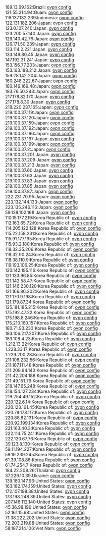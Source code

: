 189.13.69.162:Brazil: [ovpn config](vpn/189_13_69_162.ovpn)  
121.55.214.94:Guam: [ovpn config](vpn/121_55_214_94.ovpn)  
118.137.132.239:Indonesia: [ovpn config](vpn/118_137_132_239.ovpn)  
122.131.182.206:Japan: [ovpn config](vpn/122_131_182_206.ovpn)  
123.0.107.240:Japan: [ovpn config](vpn/123_0_107_240.ovpn)  
123.200.57.140:Japan: [ovpn config](vpn/123_200_57_140.ovpn)  
126.140.42.76:Japan: [ovpn config](vpn/126_140_42_76.ovpn)  
126.171.50.239:Japan: [ovpn config](vpn/126_171_50_239.ovpn)  
133.114.2.221:Japan: [ovpn config](vpn/133_114_2_221.ovpn)  
133.149.80.45:Japan: [ovpn config](vpn/133_149_80_45.ovpn)  
147.192.31.241:Japan: [ovpn config](vpn/147_192_31_241.ovpn)  
153.156.77.203:Japan: [ovpn config](vpn/153_156_77_203.ovpn)  
153.163.188.212:Japan: [ovpn config](vpn/153_163_188_212.ovpn)  
159.28.142.204:Japan: [ovpn config](vpn/159_28_142_204.ovpn)  
160.248.222.67:Japan: [ovpn config](vpn/160_248_222_67.ovpn)  
180.149.169.48:Japan: [ovpn config](vpn/180_149_169_48.ovpn)  
183.76.50.243:Japan: [ovpn config](vpn/183_76_50_243.ovpn)  
217.178.82.170:Japan: [ovpn config](vpn/217_178_82_170.ovpn)  
217.178.8.30:Japan: [ovpn config](vpn/217_178_8_30.ovpn)  
218.220.237.165:Japan: [ovpn config](vpn/218_220_237_165.ovpn)  
219.100.37.119:Japan: [ovpn config](vpn/219_100_37_119.ovpn)  
219.100.37.120:Japan: [ovpn config](vpn/219_100_37_120.ovpn)  
219.100.37.159:Japan: [ovpn config](vpn/219_100_37_159.ovpn)  
219.100.37.192:Japan: [ovpn config](vpn/219_100_37_192.ovpn)  
219.100.37.196:Japan: [ovpn config](vpn/219_100_37_196.ovpn)  
219.100.37.197:Japan: [ovpn config](vpn/219_100_37_197.ovpn)  
219.100.37.199:Japan: [ovpn config](vpn/219_100_37_199.ovpn)  
219.100.37.2:Japan: [ovpn config](vpn/219_100_37_2.ovpn)  
219.100.37.201:Japan: [ovpn config](vpn/219_100_37_201.ovpn)  
219.100.37.209:Japan: [ovpn config](vpn/219_100_37_209.ovpn)  
219.100.37.213:Japan: [ovpn config](vpn/219_100_37_213.ovpn)  
219.100.37.60:Japan: [ovpn config](vpn/219_100_37_60.ovpn)  
219.100.37.63:Japan: [ovpn config](vpn/219_100_37_63.ovpn)  
219.100.37.83:Japan: [ovpn config](vpn/219_100_37_83.ovpn)  
219.100.37.85:Japan: [ovpn config](vpn/219_100_37_85.ovpn)  
219.100.37.87:Japan: [ovpn config](vpn/219_100_37_87.ovpn)  
222.231.70.95:Japan: [ovpn config](vpn/222_231_70_95.ovpn)  
223.132.144.133:Japan: [ovpn config](vpn/223_132_144_133.ovpn)  
223.135.246.116:Japan: [ovpn config](vpn/223_135_246_116.ovpn)  
59.138.102.168:Japan: [ovpn config](vpn/59_138_102_168.ovpn)  
110.15.177.219:Korea Republic of: [ovpn config](vpn/110_15_177_219.ovpn)  
112.163.65.72:Korea Republic of: [ovpn config](vpn/112_163_65_72.ovpn)  
114.205.122.128:Korea Republic of: [ovpn config](vpn/114_205_122_128.ovpn)  
115.22.158.231:Korea Republic of: [ovpn config](vpn/115_22_158_231.ovpn)  
115.91.177.195:Korea Republic of: [ovpn config](vpn/115_91_177_195.ovpn)  
115.93.2.180:Korea Republic of: [ovpn config](vpn/115_93_2_180.ovpn)  
118.32.35.206:Korea Republic of: [ovpn config](vpn/118_32_35_206.ovpn)  
118.32.90.24:Korea Republic of: [ovpn config](vpn/118_32_90_24.ovpn)  
118.38.110.9:Korea Republic of: [ovpn config](vpn/118_38_110_9.ovpn)  
119.193.106.25:Korea Republic of: [ovpn config](vpn/119_193_106_25.ovpn)  
120.142.195.116:Korea Republic of: [ovpn config](vpn/120_142_195_116.ovpn)  
121.133.96.85:Korea Republic of: [ovpn config](vpn/121_133_96_85.ovpn)  
121.142.58.47:Korea Republic of: [ovpn config](vpn/121_142_58_47.ovpn)  
121.146.230.120:Korea Republic of: [ovpn config](vpn/121_146_230_120.ovpn)  
121.166.86.202:Korea Republic of: [ovpn config](vpn/121_166_86_202.ovpn)  
121.170.9.198:Korea Republic of: [ovpn config](vpn/121_170_9_198.ovpn)  
121.179.87.34:Korea Republic of: [ovpn config](vpn/121_179_87_34.ovpn)  
125.181.185.215:Korea Republic of: [ovpn config](vpn/125_181_185_215.ovpn)  
175.192.47.22:Korea Republic of: [ovpn config](vpn/175_192_47_22.ovpn)  
175.198.8.246:Korea Republic of: [ovpn config](vpn/175_198_8_246.ovpn)  
175.210.160.157:Korea Republic of: [ovpn config](vpn/175_210_160_157.ovpn)  
180.71.93.233:Korea Republic of: [ovpn config](vpn/180_71_93_233.ovpn)  
183.106.217.207:Korea Republic of: [ovpn config](vpn/183_106_217_207.ovpn)  
183.108.4.23:Korea Republic of: [ovpn config](vpn/183_108_4_23.ovpn)  
1.212.13.22:Korea Republic of: [ovpn config](vpn/1_212_13_22.ovpn)  
1.228.33.17:Korea Republic of: [ovpn config](vpn/1_228_33_17.ovpn)  
1.229.200.28:Korea Republic of: [ovpn config](vpn/1_229_200_28.ovpn)  
211.108.232.56:Korea Republic of: [ovpn config](vpn/211_108_232_56.ovpn)  
211.187.111.48:Korea Republic of: [ovpn config](vpn/211_187_111_48.ovpn)  
211.209.94.143:Korea Republic of: [ovpn config](vpn/211_209_94_143.ovpn)  
211.42.204.188:Korea Republic of: [ovpn config](vpn/211_42_204_188.ovpn)  
211.49.151.79:Korea Republic of: [ovpn config](vpn/211_49_151_79.ovpn)  
218.147.65.248:Korea Republic of: [ovpn config](vpn/218_147_65_248.ovpn)  
218.154.127.234:Korea Republic of: [ovpn config](vpn/218_154_127_234.ovpn)  
219.254.49.152:Korea Republic of: [ovpn config](vpn/219_254_49_152.ovpn)  
220.122.6.14:Korea Republic of: [ovpn config](vpn/220_122_6_14.ovpn)  
220.123.161.45:Korea Republic of: [ovpn config](vpn/220_123_161_45.ovpn)  
220.78.178.117:Korea Republic of: [ovpn config](vpn/220_78_178_117.ovpn)  
220.88.82.131:Korea Republic of: [ovpn config](vpn/220_88_82_131.ovpn)  
220.92.199.134:Korea Republic of: [ovpn config](vpn/220_92_199_134.ovpn)  
221.163.40.3:Korea Republic of: [ovpn config](vpn/221_163_40_3.ovpn)  
222.114.75.241:Korea Republic of: [ovpn config](vpn/222_114_75_241.ovpn)  
222.120.67.76:Korea Republic of: [ovpn config](vpn/222_120_67_76.ovpn)  
39.123.8.130:Korea Republic of: [ovpn config](vpn/39_123_8_130.ovpn)  
59.11.194.227:Korea Republic of: [ovpn config](vpn/59_11_194_227.ovpn)  
59.19.239.245:Korea Republic of: [ovpn config](vpn/59_19_239_245.ovpn)  
61.39.108.86:Korea Republic of: [ovpn config](vpn/61_39_108_86.ovpn)  
61.74.254.7:Korea Republic of: [ovpn config](vpn/61_74_254_7.ovpn)  
184.22.208.26:Thailand: [ovpn config](vpn/184_22_208_26.ovpn)  
37.229.10.39:Ukraine: [ovpn config](vpn/37_229_10_39.ovpn)  
139.180.147.96:United States: [ovpn config](vpn/139_180_147_96.ovpn)  
163.182.174.159:United States: [ovpn config](vpn/163_182_174_159.ovpn)  
172.107.198.38:United States: [ovpn config](vpn/172_107_198_38.ovpn)  
173.198.248.39:United States: [ovpn config](vpn/173_198_248_39.ovpn)  
207.148.112.140:United States: [ovpn config](vpn/207_148_112_140.ovpn)  
45.36.98.196:United States: [ovpn config](vpn/45_36_98_196.ovpn)  
52.161.15.68:United States: [ovpn config](vpn/52_161_15_68.ovpn)  
71.38.222.202:United States: [ovpn config](vpn/71_38_222_202.ovpn)  
72.203.219.88:United States: [ovpn config](vpn/72_203_219_88.ovpn)  
58.187.214.106:Viet Nam: [ovpn config](vpn/58_187_214_106.ovpn)  
